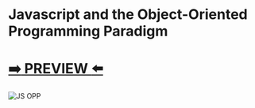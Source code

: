 # Javascript and the Object-Oriented Programming Paradigm
# [:arrow_right: PREVIEW :arrow_left:](https://erik161.github.io/Javascript-and-the-Object-Oriented/)




![JS OPP](https://user-images.githubusercontent.com/26189854/92643228-a67a2a00-f29e-11ea-9d33-f22dcfd5d233.gif)







